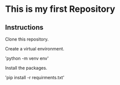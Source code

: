 # This is my first Repository

## Instructions
Clone this repository.

Create a virtual environment. 

'python -m venv env'

Install the packages.

'pip install -r requirments.txt'